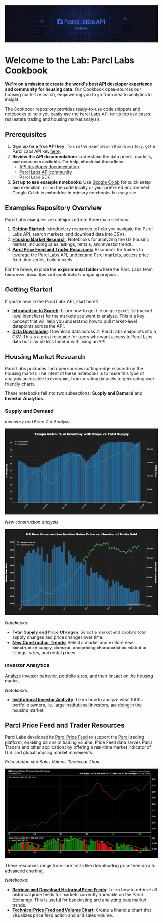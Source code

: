 <p align="center">
  <img src="images/cookbook_banner.png" alt="Parcl Labs Cook Book">
</p>

# Welcome to the Lab: Parcl Labs Cookbook

**We're on a mission to create the world's best API developer experience and community for housing data.** Our Cookbook open-sources our housing market research, empowering you to go from idea to analytics to insight.

The Cookbook repository provides ready-to-use code snippets and notebooks to help you easily use the Parcl Labs API for its top use cases: real estate trading and housing market analysis.

## Prerequisites

1. **Sign up for a free API key:** To use the examples in this repository, get a Parcl Labs API key [here](https://dashboard.parcllabs.com/signup).
2. **Review the API documentation:** Understand the data points, markets, and resources available. For help, check out these links:
    - [API developer documentation](https://docs.parcllabs.com/docs/introduction)
    - [Parcl Labs API community](https://docs.parcllabs.com/discuss)
    - [Parcl Labs SDK](https://github.com/ParclLabs/parcllabs-python)
3. **Set up to use example notebooks:** Use [Google Colab](https://colab.research.google.com/) for quick setup and execution, or run the code locally or your preferred environment. Google Colab is embedded in primary notebooks for easy use.

## Examples Repository Overview

Parcl Labs examples are categorized into three main sections:

1. [**Getting Started**](#getting-started): Introductory resources to help you navigate the Parcl Labs API, search markets, and download data into CSVs.
2. [**Housing Market Research**](#housing-market-research): Notebooks for analyzing the US housing market, including sales, listings, rentals, and investor trends.
3. [**Parcl Price Feed and Trader Resources:**](#parcl-price-feed-and-trader-resources) Resources for traders to leverage the Parcl Labs API, understand Parcl markets, access price feed time series, build models. 

For the brave, explore the **experimental folder** where the Parcl Labs team tests new ideas. See and contribute to ongoing projects.

## Getting Started

If you’re new to the Parcl Labs API, start here!: 

- [**Introduction to Search**](https://github.com/ParclLabs/parcllabs-cookbook/blob/main/examples/getting_started/search.ipynb): Learn how to get the unique `parcl_id` (market level identifiers) for the markets you want to analyze. This is a key concept that will help you understand how to pull market-level datapoints across the API.
- [**Data Downloader**](https://github.com/ParclLabs/parcllabs-cookbook/blob/main/examples/getting_started/download_data.ipynb): Download data across all Parcl Labs endpoints into a CSV. This is a great resource for users who want access to Parcl Labs data but may be less familiar with using an API.

## Housing Market Research

Parcl Labs produces and open sources cutting-edge research on the housing market. The intent of these notebooks is to make this type of analysis accessible to everyone, from curating datasets to generating user-friendly charts.

These notebooks fall into two subsections: **Supply and Demand** and **Investor Analytics**.

### Supply and Demand

_Inventory and Price Cut Analysis_

<p align="center">
  <img src="images/tampa_market_price_drops.png" alt="Alt text">
</p>

_New construction analysis_

<p align="center">
  <img src="images/new_construction_pricing_and_demand.png" alt="Alt text">
</p>

*Notebooks:*

- [**Total Supply and Price Changes**:](https://github.com/ParclLabs/parcllabs-cookbook/blob/main/examples/housing_market_research/supply_and_demand/supply_and_price_changes.ipynb) Select a market and explore total supply changes and price changes over time.
- [**New Construction Trends**:](https://github.com/ParclLabs/parcllabs-cookbook/blob/main/examples/housing_market_research/supply_and_demand/new_construction_trends.ipynb) Select a market and explore new construction supply, demand, and pricing characteristics related to listings, sales, and rental prices.

### Investor Analytics

Analyze investor behavior, portfolio sizes, and their impact on the housing market.

*Notebooks:*

- [**Institutional Investor Acitivity**](https://github.com/ParclLabs/parcllabs-cookbook/blob/main/examples/housing_market_research/institutional_activity.ipynb): Learn how to analyze what 1000+ portfolio owners, i.e. large institutional investors, are doing in the housing market.

## Parcl Price Feed and Trader Resources

Parcl Labs developed its [Parcl Price Feed](https://www.parcllabs.com/articles/parcl-labs-price-feed-whitepaper) to support the [Parcl](https://app.parcl.co) trading platform, enabling billions in trading volume. Price Feed data serves Parcl Traders and other applications by offering a real-time market indicator of U.S. and global housing market movements.

_Price Action and Sales Volume Technical Chart_

<p align="center">
  <img src="images/technical_pf_usa_vs_demand_chart.png" alt="Alt text">
</p>

These resources range from core tasks like downloading price feed data to advanced charting.

*Notebooks:*

- [**Retrieve and Download Historical Price Feeds**](https://github.com/ParclLabs/parcllabs-cookbook/blob/main/examples/price_feed_trader_resources/download_sales_price_feed_data.ipynb): Learn how to retrieve all historical price feeds for markets currently tradeable on the Parcl Exchange. This is useful for backtesting and analyzing past market trends.
- [**Technical Price Feed and Volume Chart**](https://github.com/ParclLabs/parcllabs-cookbook/blob/main/examples/price_feed_trader_resources/trader_charts.ipynb): Create a financial chart that visualizes price feed action and and sales volume.